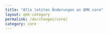 ```yaml
---
title: "Alle letzten Änderungen an QMK core"
layout: qmk-category
permalink: /de/changes/core/
category: core
---
```


